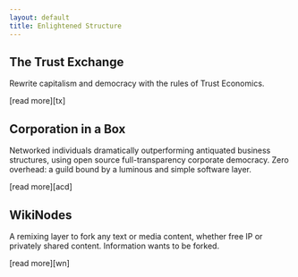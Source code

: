 ```yaml
---
layout: default
title: Enlightened Structure
---
```


## The Trust Exchange

Rewrite capitalism and democracy with the rules of Trust Economics. 

<p class="read-more" markdown="1">[read more][tx]</p> 

## Corporation in a Box

Networked individuals dramatically outperforming antiquated business structures, using open source full-transparency corporate democracy. Zero overhead: a guild bound by a luminous and simple software layer.

<p class="read-more" markdown="1">[read more][acd]</p> 

## WikiNodes

A remixing layer to fork any text or media content, whether free IP or privately shared content.  Information wants to be forked.

<p class="read-more" markdown="1">[read more][wn]</p> 
 
[tx]: ../Trust_Exchange
[wn]: ../WikiNodes
[acd]: ../Corporation_in_a_Box
